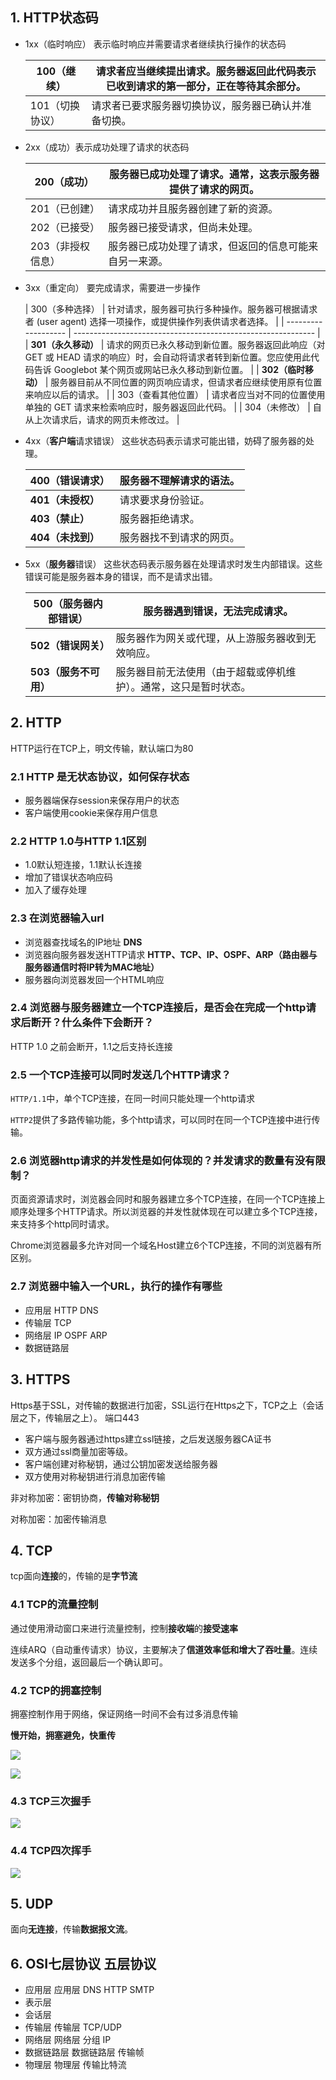 ## 1. HTTP状态码

- 1xx（临时响应） 表示临时响应并需要请求者继续执行操作的状态码

  | **100（继续）** | **请求者应当继续提出请求。服务器返回此代码表示已收到请求的第一部分，正在等待其余部分。** |
  | --------------- | ------------------------------------------------------------ |
  | 101（切换协议） | 请求者已要求服务器切换协议，服务器已确认并准备切换。         |

- 2xx（成功）表示成功处理了请求的状态码

  | **200（成功）**   | **服务器已成功处理了请求。通常，这表示服务器提供了请求的网页。** |
  | ----------------- | ------------------------------------------------------------ |
  | 201（已创建）     | 请求成功并且服务器创建了新的资源。                           |
  | 202（已接受）     | 服务器已接受请求，但尚未处理。                               |
  | 203（非授权信息） | 服务器已成功处理了请求，但返回的信息可能来自另一来源。       |

- 3xx（重定向） 要完成请求，需要进一步操作

  | 300（多种选择）     | 针对请求，服务器可执行多种操作。服务器可根据请求者 (user agent) 选择一项操作，或提供操作列表供请求者选择。 |
| ------------------- | ------------------------------------------------------------ |
| **301（永久移动）** | 请求的网页已永久移动到新位置。服务器返回此响应（对 GET 或 HEAD 请求的响应）时，会自动将请求者转到新位置。您应使用此代码告诉 Googlebot 某个网页或网站已永久移动到新位置。 |
| **302（临时移动）** | 服务器目前从不同位置的网页响应请求，但请求者应继续使用原有位置来响应以后的请求。 |
| 303（查看其他位置） | 请求者应当对不同的位置使用单独的 GET 请求来检索响应时，服务器返回此代码。 |
| 304（未修改）       | 自从上次请求后，请求的网页未修改过。                         |

- 4xx（**客户端**请求错误） 这些状态码表示请求可能出错，妨碍了服务器的处理。

  | 400（错误请求）   | 服务器不理解请求的语法。 |
  | ----------------- | ------------------------ |
  | **401（未授权）** | 请求要求身份验证。       |
  | **403（禁止）**   | 服务器拒绝请求。         |
  | **404（未找到）** | 服务器找不到请求的网页。 |


- 5xx（**服务器**错误） 这些状态码表示服务器在处理请求时发生内部错误。这些错误可能是服务器本身的错误，而不是请求出错。

  | **500（服务器内部错误）** | 服务器遇到错误，无法完成请求。                               |
  | ------------------------- | ------------------------------------------------------------ |
  | **502（错误网关）**       | 服务器作为网关或代理，从上游服务器收到无效响应。             |
  | **503（服务不可用）**     | 服务器目前无法使用（由于超载或停机维护）。通常，这只是暂时状态。 |

## 2. HTTP

HTTP运行在TCP上，明文传输，默认端口为80

### 2.1 HTTP 是**无状态协议**，如何保存状态

- 服务器端保存session来保存用户的状态
- 客户端使用cookie来保存用户信息

### 2.2 HTTP 1.0与HTTP 1.1区别

- 1.0默认短连接，1.1默认长连接
- 增加了错误状态响应码
- 加入了缓存处理

### 2.3 在浏览器输入url

- 浏览器查找域名的IP地址     **DNS**
- 浏览器向服务器发送HTTP请求  **HTTP、TCP、IP、OSPF、ARP（路由器与服务器通信时将IP转为MAC地址）**
- 服务器向浏览器发回一个HTML响应

### 2.4 浏览器与服务器建立一个TCP连接后，是否会在完成一个http请求后断开？什么条件下会断开？

HTTP 1.0 之前会断开，1.1之后支持长连接

### 2.5 一个TCP连接可以同时发送几个HTTP请求？

`HTTP/1.1`中，单个TCP连接，在同一时间只能处理一个http请求

`HTTP2`提供了多路传输功能，多个http请求，可以同时在同一个TCP连接中进行传输。

### 2.6 浏览器http请求的并发性是如何体现的？并发请求的数量有没有限制？

页面资源请求时，浏览器会同时和服务器建立多个TCP连接，在同一个TCP连接上顺序处理多个HTTP请求。所以浏览器的并发性就体现在可以建立多个TCP连接，来支持多个http同时请求。

Chrome浏览器最多允许对同一个域名Host建立6个TCP连接，不同的浏览器有所区别。

### 2.7 浏览器中输入一个URL，执行的操作有哪些

- 应用层                 HTTP  DNS
- 传输层                 TCP
- 网络层                 IP  OSPF  ARP 
- 数据链路层

## 3. HTTPS

Https基于SSL，对传输的数据进行加密，SSL运行在Https之下，TCP之上（会话层之下，传输层之上）。 端口443

- 客户端与服务器通过https建立ssl链接，之后发送服务器CA证书
- 双方通过ssl商量加密等级。
- 客户端创建对称秘钥，通过公钥加密发送给服务器
- 双方使用对称秘钥进行消息加密传输

非对称加密：密钥协商，**传输对称秘钥**

对称加密：加密传输消息

## 4. TCP

tcp面向**连接**的，传输的是**字节流**

### 4.1 TCP的流量控制

通过使用滑动窗口来进行流量控制，控制**接收端**的**接受速率**

连续ARQ（自动重传请求）协议，主要解决了**信道效率低和增大了吞吐量**。连续发送多个分组，返回最后一个确认即可。

### 4.2 TCP的拥塞控制

拥塞控制作用于网络，保证网络一时间不会有过多消息传输

**慢开始，拥塞避免，快重传**

![](C:\Users\Admin\Pictures\v2-5f4034bc11c3a48a1d1a115f9ee0259b_720w.jpg)

![](C:\Users\Admin\Pictures\v2-f7db63b1f00cbd8170e1435616e06216_720w.jpg)

### 4.3 TCP三次握手

![](C:\Users\Admin\AndroidStudioProjects\MyMD\pic\16da9fd28a45bd19.png)

### 4.4 TCP四次挥手

![](C:\Users\Admin\AndroidStudioProjects\MyMD\pic\16da9fd28b49f652.png)

## 5. UDP 

面向**无连接**，传输**数据报文流**。

## 6. OSI七层协议                五层协议

- 应用层                                                          应用层                                    DNS HTTP SMTP
- 表示层
- 会话层
- 传输层                                                          传输层                                    TCP/UDP
- 网络层                                                          网络层                                    分组 IP
- 数据链路层                                                  数据链路层                             传输帧
- 物理层                                                          物理层                                    传输比特流

 